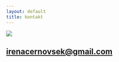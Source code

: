```yaml
---
layout: default
title: kontakt
---
```


<div class="container-fluid">
	<img class="ozadje-kontakt" src="/irena-cernovsek/assets/images/atelje/DSC_7894.jpg">
	<div class="col-md-6 col-md-offset-3 col-sm-8 col-sm-offset-2 col-xs-12 col-xs-offset-0 ">
		<a href="mailto:irenacernovsek@gmail.com?subject=Connecting"><h2 class="link-kontakt">irenacernovsek@gmail.com</h2>
		</a>
	</div>
</div>

